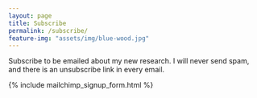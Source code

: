 ```yaml
---
layout: page
title: Subscribe
permalink: /subscribe/
feature-img: "assets/img/blue-wood.jpg"
---
```


Subscribe to be emailed about my new research. I will never send spam, and there is an unsubscribe link in every email.

{% include mailchimp_signup_form.html %}

